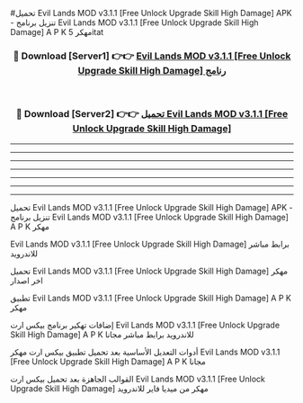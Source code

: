 #تحميل Evil Lands MOD v3.1.1 [Free Unlock Upgrade Skill High Damage]  APK - تنزيل برنامج Evil Lands MOD v3.1.1 [Free Unlock Upgrade Skill High Damage]  A P K مهكر 5itat 



<div align="center">
<h3>🔴 Download [Server1] 👉👉 <a href="https://apkdownload10.web.app/?title=Evil Lands MOD v3.1.1 [Free Unlock Upgrade Skill High Damage] ">Evil Lands MOD v3.1.1 [Free Unlock Upgrade Skill High Damage]  رنامج</a></h3><br>

<h3>🔴 Download [Server2] 👉👉 <a href="https://apkdownload10.web.app/?title=Evil Lands MOD v3.1.1 [Free Unlock Upgrade Skill High Damage] ">تحميل Evil Lands MOD v3.1.1 [Free Unlock Upgrade Skill High Damage]  </a></h3>
</div>


----------------------------------------------------------

----------------------------------------------------------

----------------------------------------------------------

----------------------------------------------------------

----------------------------------------------------------

----------------------------------------------------------

----------------------------------------------------------

تحميل Evil Lands MOD v3.1.1 [Free Unlock Upgrade Skill High Damage]  APK - تنزيل برنامج Evil Lands MOD v3.1.1 [Free Unlock Upgrade Skill High Damage]  A P K مهكر

Evil Lands MOD v3.1.1 [Free Unlock Upgrade Skill High Damage]  برابط مباشر للاندرويد

تحميل Evil Lands MOD v3.1.1 [Free Unlock Upgrade Skill High Damage]  مهكر اخر اصدار

تطبيق Evil Lands MOD v3.1.1 [Free Unlock Upgrade Skill High Damage]  A P K مهكر

إضافات تهكير برنامج بيكس ارت Evil Lands MOD v3.1.1 [Free Unlock Upgrade Skill High Damage]  A P K للاندرويد برابط مباشر مجانا

أدوات التعديل الأساسية بعد تحميل تطبيق بيكس ارت مهكر Evil Lands MOD v3.1.1 [Free Unlock Upgrade Skill High Damage]  A P K مجانا

القوالب الجاهزة بعد تحميل بيكس ارت Evil Lands MOD v3.1.1 [Free Unlock Upgrade Skill High Damage]  مهكر من ميديا فاير للاندرويد


